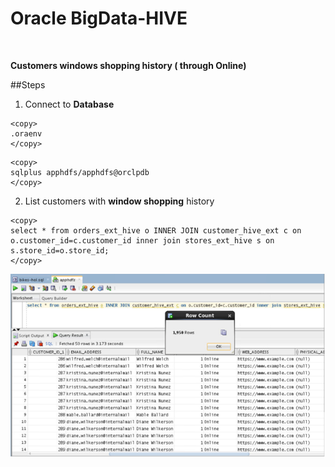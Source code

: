 
# Oracle BigData-HIVE
<br>

**Customers windows shopping  history ( through Online)**

##Steps


1. Connect to **Database**
````
<copy>
.oraenv
</copy>
````
````
<copy>
sqlplus apphdfs/apphdfs@orclpdb
</copy>
````
2. List customers with **window shopping** history
````
<copy>
select * from orders_ext_hive o INNER JOIN customer_hive_ext c on o.customer_id=c.customer_id inner join stores_ext_hive s on s.store_id=o.store_id;
</copy>
````
![](./Images/IMG5.PNG)

 




